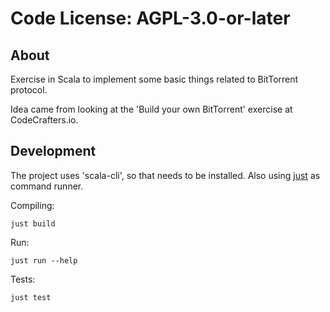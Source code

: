 <!--
SPDX-FileCopyrightText: 2024 Vasco Dias <m+code@vascorsd.com>
SPDX-License-Identifier: CC0-1.0
-->

# Code License: AGPL-3.0-or-later

## About

Exercise in Scala to implement some basic things related to BitTorrent protocol.

Idea came from looking at the 'Build your own BitTorrent' exercise at CodeCrafters.io.


## Development

The project uses 'scala-cli', so that needs to be installed.
Also using [just](https://just.systems/) as command runner.

Compiling:
```shell
just build
```

Run:
```shell
just run --help
```

Tests:
```shell
just test
```
